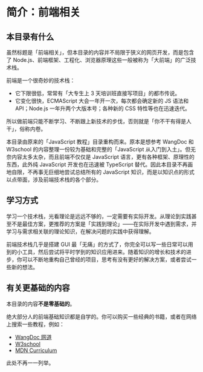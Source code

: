 # 简介：前端相关

## 本目录有什么

虽然标题是「前端相关」，但本目录的内容并不局限于狭义的网页开发，而是包含了 Node.js、前端框架、工程化、浏览器原理这些一般被称为「大前端」的广泛技术栈。

前端是一个很奇妙的技术栈：

- 它下限很低，常常有「大专生上 3 天培训班直接写项目」的都市传说。
- 它变化很快，ECMAScript 大会一年开一次，每次都会确定新的 JS 语法和 API；Node.js 一年升两个大版本号；各种新的 CSS 特性等也在迅速迭代。

所以做前端只能不断学习、不断跟上新技术的步伐，否则就是「你不干有得是人干」，俗称内卷。

本目录由原来的「JavaScript 教程」目录重构而来。原本是想参考 WangDoc 和 W3school 的内容整理一份较为基础和完整的「JavaScript 从入门到入土」。但无奈内容太多太杂，而且前端不仅仅是 JavaScript 语言，更有各种框架、原理性的东西，此外纯 JavaScript 开发也在迅速被 TypeScript 替代。因此本目录不再画地自限，不再事无巨细地尝试总结所有的 JavaScript 知识，而是以知识点的形式以点带面，涉及前端技术栈的各个部分。

## 学习方式

学习一个技术栈，光看理论是远远不够的，一定需要有实际开发。从理论到实践甚至不是最佳方案，更推荐的方案是「实践到理论」——在实际开发中遇到需求，并学习与需求相关联的理论知识，在解决问题的实践中获得理解。

前端技术栈几乎是搭建 GUI 最「无痛」的方式了，你完全可以写一些日常可以用到的小工具，然后尝试将平时学到的知识应用进来。随着知识的增长和技术的进步，你可以不断地重构自己曾经的项目，思考有没有更好的解决方案，或者尝试一些新的想法。

## 有关更基础的内容

本目录的内容**不是零基础的**。

绝大部分人的前端基础知识都是自学的。你可以购买一些经典的书籍，或者在网络上搜索一些教程，例如：

- [WangDoc 网道](https://wangdoc.com/)
- [W3school](https://www.w3school.com.cn/)
- [MDN Curriculum](https://developer.mozilla.org/en-US/curriculum/)

此处不再一一列举。
